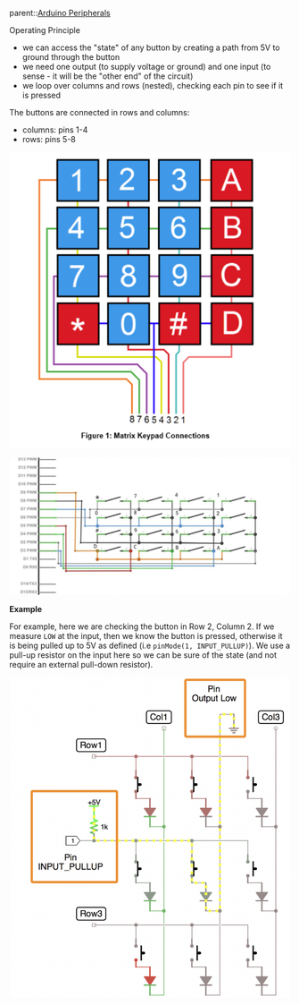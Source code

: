parent::[Arduino Peripherals](Arduino%20Peripherals.md)


Operating Principle
- we can access the "state" of any button by creating a path from 5V to ground through the button
- we need one output (to supply voltage or ground) and one input (to sense - it will be the "other end" of the circuit)
- we loop over columns and rows (nested), checking each pin to see if it is pressed



The buttons are connected in rows and columns:
- columns:  pins 1-4
- rows: pins 5-8

![](Pasted%20image%2020221010232424.png)

![](Pasted%20image%2020221010232802.png)


**Example**

For example, here we are checking the button in Row 2, Column 2. If we measure `LOW` at the input, then we know the button is pressed, otherwise it is being pulled up to 5V as defined (i.e `pinMode(1, INPUT_PULLUP)`). We use a pull-up resistor on the input here so we can be sure of the state (and not require an external pull-down resistor). 

![](Pasted%20image%2020221010234949.png)
